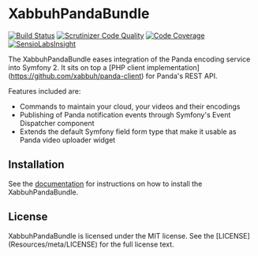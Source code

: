 XabbuhPandaBundle
=================

[![Build Status](https://travis-ci.org/xabbuh/PandaBundle.svg?branch=master)](https://travis-ci.org/xabbuh/PandaBundle)
[![Scrutinizer Code Quality](https://scrutinizer-ci.com/g/xabbuh/PandaBundle/badges/quality-score.png?b=master)](https://scrutinizer-ci.com/g/xabbuh/PandaBundle/?branch=master)
[![Code Coverage](https://scrutinizer-ci.com/g/xabbuh/PandaBundle/badges/coverage.png?b=master)](https://scrutinizer-ci.com/g/xabbuh/PandaBundle/?branch=master)
[![SensioLabsInsight](https://insight.sensiolabs.com/projects/edbe503c-eb0f-4a13-a049-34b869b30fde/mini.png)](https://insight.sensiolabs.com/projects/edbe503c-eb0f-4a13-a049-34b869b30fde)

The XabbuhPandaBundle eases integration of the Panda encoding service into
Symfony 2. It sits on top a [PHP client implementation]
(https://github.com/xabbuh/panda-client) for Panda's REST API.

Features included are:

- Commands to maintain your cloud, your videos and their encodings
- Publishing of Panda notification events through Symfony's Event Dispatcher
  component
- Extends the default Symfony field form type that make it usable as Panda video
  uploader widget

Installation
------------

See the [documentation](Resources/doc/index.md) for instructions on how to
install the XabbuhPandaBundle.

License
-------

XabbuhPandaBundle is licensed under the MIT license. See the [LICENSE]
(Resources/meta/LICENSE) for the full license text.
